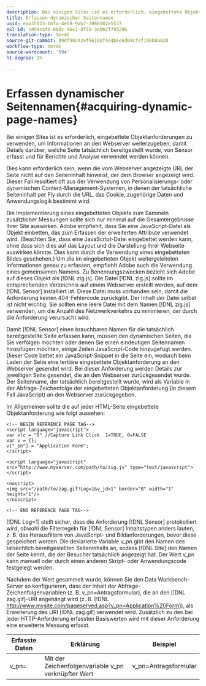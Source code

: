 ```yaml
---
description: Bei einigen Sites ist es erforderlich, eingebettete Objektanforderungen zu verwenden, um Informationen an den Webserver weiterzugeben, damit Details darüber, welche Seite tatsächlich bereitgestellt wurde, von Sensor erfasst und für Berichte und Analyse verwendet werden können.
title: Erfassen dynamischer Seitennamen
uuid: eaa35023-bbfa-4eb9-9ab7-3986187e5537
exl-id: cd94caf0-b0dc-46c1-8f59-3ebb2f703286
translation-type: tm+mt
source-git-commit: d9df90242ef96188f4e4b5e6d04cfef196b0a628
workflow-type: tm+mt
source-wordcount: '594'
ht-degree: 1%

---
```


# Erfassen dynamischer Seitennamen{#acquiring-dynamic-page-names}

Bei einigen Sites ist es erforderlich, eingebettete Objektanforderungen zu verwenden, um Informationen an den Webserver weiterzugeben, damit Details darüber, welche Seite tatsächlich bereitgestellt wurde, von Sensor erfasst und für Berichte und Analyse verwendet werden können.

Dies kann erforderlich sein, wenn die vom Webserver angezeigte URL der Seite nicht auf den Seiteninhalt hinweist, der dem Browser angezeigt wird. Dieser Fall resultiert oft aus der Verwendung von Personalisierungs- oder dynamischen Content-Management-Systemen, in denen der tatsächliche Seiteninhalt per Fly durch die URL, das Cookie, zugehörige Daten und Anwendungslogik bestimmt wird.

Die Implementierung eines eingebetteten Objekts zum Sammeln zusätzlicher Messungen sollte sich nur minimal auf die Gesamtergebnisse Ihrer Site auswirken. Adobe empfiehlt, dass Sie eine JavaScript-Datei als Objekt einbetten, das zum Erfassen der erweiterten Attribute verwendet wird. (Beachten Sie, dass eine JavaScript-Datei eingebettet werden kann, ohne dass sich dies auf das Layout und die Darstellung Ihrer Webseite auswirken könnte. Dies kann durch die Verwendung eines eingebetteten Bildes geschehen.) Um die im eingebetteten Objekt weitergeleiteten Informationen genau zu erfassen, empfiehlt Adobe auch die Verwendung eines gemeinsamen Namens. Zu Benennungszwecken bezieht sich Adobe auf dieses Objekt als [!DNL zig.js]. Die Datei [!DNL zig.js] sollte im entsprechenden Verzeichnis auf einem Webserver erstellt werden, auf dem [!DNL Sensor] installiert ist. Diese Datei muss vorhanden sein, damit die Anforderung keinen 404-Fehlercode zurückgibt. Der Inhalt der Datei selbst ist nicht wichtig. Sie sollten eine leere Datei mit dem Namen [!DNL zig.js] verwenden, um die Anzahl des Netzwerkverkehrs zu minimieren, der durch die Anforderung verursacht wird.

Damit [!DNL Sensor] einen brauchbaren Namen für die tatsächlich bereitgestellte Seite erfassen kann, müssen den dynamischen Seiten, die Sie verfolgen möchten oder denen Sie einen eindeutigen Seitennamen hinzufügen möchten, einige Zeilen JavaScript-Code hinzugefügt werden. Dieser Code bettet ein JavaScript-Snippet in die Seite ein, wodurch beim Laden der Seite eine tertiäre eingebettete Objektanforderung an den Webserver gesendet wird. Bei dieser Anforderung werden Details zur jeweiligen Seite gesendet, die an den Webserver zurückgesendet wurde. Der Seitenname, der tatsächlich bereitgestellt wurde, wird als Variable in der Abfrage-Zeichenfolge der eingebetteten Objektanforderung (in diesem Fall JavaScript) an den Webserver zurückgegeben.

Im Allgemeinen sollte die auf jeder HTML-Seite eingebettete Objektanforderung wie folgt aussehen:

```
<!-- BEGIN REFERENCE PAGE TAG--> 
<script language="javascript"> 
var vlc = "0" //Capture Link Click  1=TRUE, 0=FALSE 
var v = {}; 
v["_pn"] = "Application Form"; 
</script> 
 
<script language="javascript" src=”http://www.myserver.com/path/to/zig.js" type="text/javascript"></script> 
 
<noscript> 
<img src="/path/to/zag.gif?Log=1&v_jd=1" border="0" width="1" height="1"/> 
</noscript> 
 
<!-- END REFERENCE PAGE TAG-->
```

[!DNL Log=1] stellt sicher, dass die Anforderung  [!DNL Sensor] protokolliert wird, obwohl die Filterregeln für  [!DNL Sensor] Inhaltstypen anders lauten, z. B. das Herausfiltern von JavaScript- und Bildanforderungen, bevor diese gespeichert werden. Die deklarierte Variable v_pn gibt den Namen des tatsächlich bereitgestellten Seiteninhalts an, sodass [!DNL Site] den Namen der Seite kennt, die der Besucher tatsächlich angezeigt hat. Der Wert v_pn kann manuell oder durch einen anderen Skript- oder Anwendungscode festgelegt werden.

Nachdem der Wert gesammelt wurde, können Sie den Data Workbench-Server so konfigurieren, dass der Inhalt der Abfrage-Zeichenfolgenvariablen (z. B. v_pn=Antragsformular), die an den [!DNL zag.gif]-URI angehängt wird (z. B. [!DNL http://www.mysite.com/pageserved.asp?v_pn=Application%20Form]), als Erweiterung des URI [!DNL zag.gif] verwendet wird. Zusätzlich zu den bei jeder HTTP-Anforderung erfassten Basiswerten wird mit dieser Anforderung eine erweiterte Messung erfasst.

| Erfasste Daten | Erklärung | Beispiel |
|---|---|---|
| v_pn= | Mit der Zeichenfolgenvariable v_pn verknüpfter Wert | v_pn=Antragsformular |
